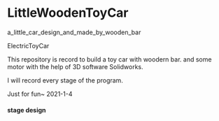 # LittleWoodenToyCar
a_little_car_design_and_made_by_wooden_bar


ElectricToyCar
<br>

This repository is record to build a toy car with woodern bar.
and some motor with the help of 3D software Solidworks.

I will record every stage of the program.

Just for fun~
                        2021-1-4

#### stage design
